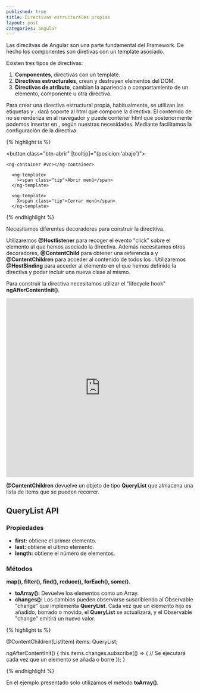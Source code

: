 ```yaml
---
published: true
title: Directivas estructurales propias
layout: post
categories: angular
---
```

Las direcitvas de Angular son una parte fundamental del Framework. De hecho los componentes son diretivas con un template asociado.

Existen tres tipos de directivas:

1. **Componentes**, directivas con un template.
1. **Directivas estructurales**, crean y destruyen elementos del DOM.
1. **Directivas de atributo**, cambian la apariencia o comportamiento de un elemento, componente u otra directiva.



Para crear una directiva estructural propia, habitualmente, se utilizan las etiquetas <ng-content> y <ng-template>. <ng-content> dará soporte al html que compone la directiva. El contenido de <ng-template> no se renderiza en al navegador y puede contener html que posteriormente podemos insertar en <ng-content>, según nuestras necesidades. Mediante <ng-template> facilitamos la configuración de la directiva.

{% highlight ts %}

<button class="btn-abrir" [tooltip]="{posicion:'abajo'}">

	<ng-container #vc></ng-container>

      <ng-template>
        ><span class="tip">Abrir menú</span>
      </ng-template>

      <ng-template>
        X<span class="tip">Cerrar menú</span>
      </ng-template>
      
 </button>

{% endhighlight %} 

Necesitamos diferentes decoradores para construir la directtiva.

Utilizaremos **@Hostlistener** para recoger el evento "click" sobre el elemento al que hemos asociado la directiva. Además necesitamos otros decoradores, **@ContentChild** para obtener una referencia a <ng-container> y **@ContentChildren** para acceder al contenido de todos los <ng-template>. Utilizaremos **@HostBinding** para acceder al elemento en el que hemos definido la directiva y poder incluir una nueva clase al mismo.

Para construir la directiva necesitamos utilizar el "lifecycle hook" **ngAfterContentInit()**.

<iframe
  src="https://embed.plnkr.co/OUi5LevpIstJYVwXrOVn/?t=run"
  frameborder="0"
  width="100%"
  height="480px"
  allowfullscreen="allowfullscreen"
  frameborder="0"
>
Cargando Plunk...
</iframe>

**@ContentChildren** devuelve un objeto de tipo **QueryList** que almacena una lista de items que se pueden recorrer.

## QueryList API

### Propiedades

- **first:** obtiene el primer elemento.
- **last:** obtiene el último elemento.
- **length:** obtiene el número de elementos.


### Métodos

**map(), filter(), find(), reduce(), forEach(), some()**.

- **toArray():** Devuelve los elementos como un Array.
- **changes():** Los cambios pueden observarse suscribiendo al Observable "change" que implementa **QueryList**. Cada vez que un elemento hijo es añadido, borrado o movido, el **QueryList** se actualizará, y el Observable "change" emitirá un nuevo valor.

{% highlight ts %}

@ContentChildren(ListItem) items: QueryList<ListItem>;

  ngAfterContentInit() {
    this.items.changes.subscribe(() => {
       // Se ejecutará cada vez que un elemento se añada o borre
    });
  }

{% endhighlight %} 

En el ejemplo presentado solo utilizamos el método **toArray()**.
